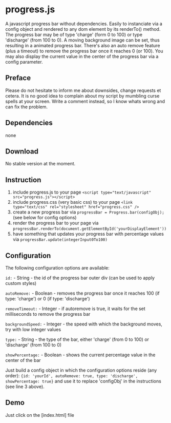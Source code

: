 # progress.js
A javascript progress bar without dependencies. Easily to instanciate via a config object and rendered to any dom element by its renderTo() method. The progress bar may be of type 'charge' (form 0 to 100) or type 'discharge' (from 100 to 0). A moving background image can be set, thus resulting in a animated progress bar. There's also an auto remove feature (plus a timeout) to remove the progress bar once it reaches 0 (or 100). You may also display the current value in the center of the progress bar via a config parameter.

## Preface
Please do not hesitate to inform me about downsides, change requests et cetera. It is no good idea to complain about my script by mumbling curse spells at your screen. Write a comment instead, so I know whats wrong and can fix the problem.

## Dependencies
none

## Download
No stable version at the moment.

## Instruction
1. include progress.js to your page `<script type="text/javascript" src="progress.js"></script>`
2. include progress.css (very basic css) to your page `<link type="text/css" rel="stylesheet" href="progress.css" />`
3. create a new progress bar via `progressBar = Progress.bar(configObj);` (see below for config options)
4. render the progress bar to your page via `progressBar.renderTo(document.getElementById('yourDisplayElement'))`
5. have something that updates your progress bar with percentage values via `progressBar.update(integerInput0To100)`

## Configuration
The following configuration options are available:

`id:`              - String  -  the id of the progress bar outer div (can be used to apply custom styles)

`autoRemove:`      - Boolean -  removes the progress bar once it reaches 100 (if type: 'charge') or 0 (if type: 'discharge')

`removeTimeout:`   - Integer -  if autoremove is true, it waits for the set milliseconds to remove the progress bar

`backgroundSpeed:` - Integer -  the speed with which the background moves, try with low integer values

`type:`            - String  -  the type of the bar, either 'charge' (from 0 to 100) or 'discharge' (from 100 to 0)

`showPercentage:`  - Boolean -  shows the current percentage value in the center of the bar

Just build a config object in which the configuration options reside (any order): `{id: 'yourId', autoRemove: true, type: 'discharge', showPercentage: true}` and use it to replace 'configObj' in the instructions (see line 3 above).

## Demo
Just click on the [index.html] file
